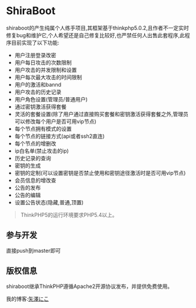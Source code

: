 ShiraBoot
===============
shiraboot的产生纯属个人练手项目,其框架基于thinkphp5.0.2,且作者不一定实时修复bug和维护它,个人希望还是自己修复比较好,也严禁任何人出售此套程序,此程序目前实现了以下功能:

 + 用户注册登录改密
 + 用户每日攻击的次数限制
 + 用户攻击的并发限制和设置
 + 用户每次最大攻击的时间限制
 + 用户的激活和bannd
 + 用户攻击的历史记录
 + 用户角色设置(管理员/普通用户)
 + 通过密钥激活获得套餐
 + 灵活的套餐设置(除了用户通过直接购买套餐和密钥激活获得套餐之外,管理员可以修改每个用户是否可用vip节点)
 + 每个节点拥有模式的设置
 + 每个节点的链接方式(api或者ssh2直连)
 + 每个节点的增删改
 + ip白名单(禁止攻击的ip)
 + 历史记录的查询
 + 密钥的生成
 + 密钥的定制(可以设置密钥是否禁止使用和密钥途径激活时是否可用vip节点)
 + 会员信息的增改查
 + 公告的发布
 + 公告的编辑
 + 设置公告状态(隐藏,普通,顶置)

> ThinkPHP5的运行环境要求PHP5.4以上。

## 参与开发
直接push到master即可

## 版权信息

shiraboot继承ThinkPHP遵循Apache2开源协议发布，并提供免费使用。

我的博客:[矢澤にこ](https://blog.ni-co.moe/)